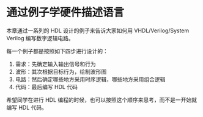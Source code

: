 # 通过例子学硬件描述语言

本章通过一系列的 HDL 设计的例子来告诉大家如何用 VHDL/Verilog/System Verilog 编写数字逻辑电路。

每一个例子都是按照如下四步进行设计的：

1. 需求：先确定输入输出信号和行为
2. 波形：其次根据目标行为，绘制波形图
3. 电路：然后确定哪些地方采用时序逻辑，哪些地方采用组合逻辑
4. 代码：最后编写 HDL 代码

希望同学在进行 HDL 编程的时候，也可以按照这个顺序来思考，而不是一开始就编写 HDL 代码。